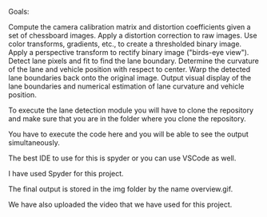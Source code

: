 Goals:

Compute the camera calibration matrix and distortion coefficients given a set of chessboard images.
Apply a distortion correction to raw images.
Use color transforms, gradients, etc., to create a thresholded binary image.
Apply a perspective transform to rectify binary image ("birds-eye view").
Detect lane pixels and fit to find the lane boundary.
Determine the curvature of the lane and vehicle position with respect to center.
Warp the detected lane boundaries back onto the original image.
Output visual display of the lane boundaries and numerical estimation of lane curvature and vehicle position.



To execute the lane detection module you will have to clone the repository and make sure that you are in the folder where you clone the repository.

You have to execute the code here and you will be able to see the output simultaneously.

The best IDE to use for this is spyder or you can use VSCode as well.

I have used Spyder for this project.

The final output is stored in the img folder by the name overview.gif.

We have also uploaded the video that we have used for this project.

